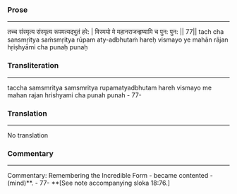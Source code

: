 ### Prose 
 --- 
तच्च संस्मृत्य संस्मृत्य रूपमत्यद्भुतं हरे: |
विस्मयो मे महानराजन्हृष्यामि च पुन: पुन: || 77||
tach cha sansmṛitya saṁsmṛitya rūpam aty-adbhutaṁ hareḥ
vismayo ye mahān rājan hṛiṣhyāmi cha punaḥ punaḥ

### Transliteration 
 --- 
taccha samsmritya samsmritya rupamatyadbhutam hareh vismayo me mahan rajan hrishyami cha punah punah - 77-

### Translation 
 --- 
No translation

### Commentary 
 --- 
Commentary: Remembering the Incredible Form - became contented - (mind)**. - 77- **[See note accompanying sloka 18:76.]